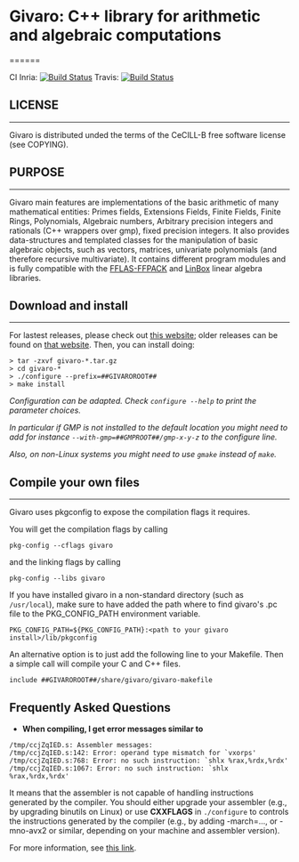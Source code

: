 # Givaro: C++ library for arithmetic and algebraic computations
======

CI Inria: [![Build Status](https://ci.inria.fr/linbox/buildStatus/icon?job=Givaro)](https://ci.inria.fr/linbox/job/Givaro)
Travis: [![Build Status](https://travis-ci.org/linbox-team/givaro.svg?branch=master)](https://travis-ci.org/linbox-team/givaro/)

## LICENSE
--------------------
Givaro is distributed unded the terms of the CeCILL-B free software
license (see COPYING).


## PURPOSE
--------------------
Givaro main features are implementations of the basic arithmetic of
many mathematical entities: Primes fields, Extensions Fields, Finite
Fields, Finite Rings, Polynomials, Algebraic numbers, Arbitrary
precision integers and rationals (C++ wrappers over gmp), fixed
precision integers.
It also provides data-structures and templated classes for the
manipulation of basic algebraic objects, such as vectors, matrices, 
univariate polynomials (and therefore recursive multivariate).
It contains different program modules and is fully compatible with the
[FFLAS-FFPACK](http://linbox-team.github.io/fflas-ffpack) and
[LinBox](http://linalg.org) linear algebra libraries.


## Download and install
--------------------

For lastest releases, please check out [this website](http://github.com/linbox-team/givaro); older releases can be found on [that website](https://casys.gricad-pages.univ-grenoble-alpes.fr/givaro).
Then, you can install doing:

```
> tar -zxvf givaro-*.tar.gz
> cd givaro-*
> ./configure --prefix=##GIVAROROOT##
> make install
```

*Configuration can be adapted. Check `configure --help` to print the parameter choices.*

*In particular if GMP is not installed to the default location you might need to add for instance `--with-gmp=##GMPROOT##/gmp-x-y-z` to the configure line.*

*Also, on non-Linux systems you might need to use `gmake` instead of `make`.*

## Compile your own files
----------------------

Givaro uses pkgconfig to expose the compilation flags it requires.

You will get the compilation flags by calling 
```
pkg-config --cflags givaro
``` 
and the linking flags by calling 
```
pkg-config --libs givaro
```

If you have installed givaro in a non-standard directory (such as `/usr/local`), make sure to have added the path where to find givaro's .pc file to the PKG_CONFIG_PATH environment variable.
```
PKG_CONFIG_PATH=${PKG_CONFIG_PATH}:<path to your givaro install>/lib/pkgconfig
```

An alternative option is to just add the following line to your Makefile. Then a simple call will compile your C and C++ files.
```
include ##GIVAROROOT##/share/givaro/givaro-makefile
```



Frequently Asked Questions
--------------------------

- **When compiling, I get error messages similar to**
```
/tmp/ccjZqIED.s: Assembler messages:
/tmp/ccjZqIED.s:142: Error: operand type mismatch for `vxorps'
/tmp/ccjZqIED.s:768: Error: no such instruction: `shlx %rax,%rdx,%rdx'
/tmp/ccjZqIED.s:1067: Error: no such instruction: `shlx %rax,%rdx,%rdx'
```


It means that the assembler is not capable of handling instructions generated by
the compiler. You should either upgrade your assembler (e.g., by upgrading
binutils on Linux) or use **CXXFLAGS** in `./configure` to controls the
instructions generated by the compiler (e.g., by adding -march=..., or
-mno-avx2 or similar, depending on your machine and assembler version).

For more information, see [this link](https://stackoverflow.com/a/51506666).
